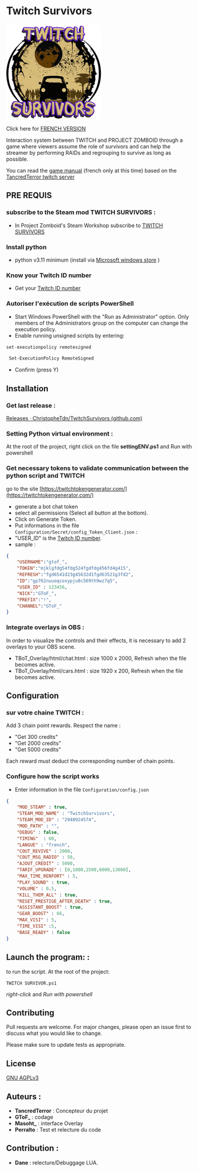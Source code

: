 # Twitch Survivors

![Twitch Survivors Logo](TBoT-PZ/TwitchSurvivors/Contents/mods/TwitchSurvivors/logo.png?raw=true)

Click here for [FRENCH VERSION](README.md)

Interaction system between TWITCH and PROJECT ZOMBOID through a game where viewers assume the role of survivors and can help the streamer by performing RAIDs and regrouping to survive as long as possible.

You can read the [game manual](manual/fr/manual_fr.md) (french only at this time) based on the [TancredTerror twitch server](https://www.twitch.tv/tancredterror)

## PRE REQUIS

### subscribe to the Steam mod TWITCH SURVIVORS :

- In Project Zomboid's Steam Workshop subscribe to [TWITCH SURVIVORS](https://steamcommunity.com/sharedfiles/filedetails/?id=2948924574&searchtext=twitch+survivors)

### Install python

- python v3.11  minimum (install via [Microsoft windows store](https://apps.microsoft.com/store/detail/python-311/9NRWMJP3717K) )

### Know your Twitch ID number

- Get your [Twitch ID number](https://streamscharts.com/tools/convert-username)

### Autoriser l'exécution de scripts PowerShell

- Start Windows PowerShell with the "Run as Administrator" option. Only members of the Administrators group on the computer can change the execution policy.
- Enable running unsigned scripts by entering:

```csharp
set-executionpolicy remotesigned
```

```bash
 Set-ExecutionPolicy RemoteSigned
```

- Confirm (press Y)

## Installation

### Get last release :

[Releases · ChristopheTdn/TwitchSurvivors (github.com)](https://github.com/ChristopheTdn/TwitchSurvivors/releases)

### Setting Python virtual environment :

At the root of the project, right click on the file **settingENV.ps1** and Run with powershell

### Get necessary tokens to validate communication between the python script and  TWITCH

 go to the site [https://twitchtokengenerator.com/](https://twitchtokengenerator.com/)

- generate a bot chat token
- select all permissions (Select all button at the bottom).
- Click on Generate Token.
- Put informations in the file `Configuration/Secret/config_Token_Client.json` :
- "USER_ID" is the [Twitch ID number](https://streamscharts.com/tools/convert-username).
- sample :

```json
{
    "USERNAME":"gtof_",
    "TOKEN":"mjklgfdg54fdg524fgdfdg456fd4g415",
    "REFRESH":"fgd6541d23g45632d1fgd63521g3fd2",
    "ID":"gp762nuuoqcoxypju8c569th9wz7q5",
    "USER_ID" : 123456,
    "NICK":"GToF_",
    "PREFIX":"!",
    "CHANNEL":"GToF_"
}
```

### Integrate overlays in OBS :

 In order to visualize the controls and their effects, it is necessary to add 2 overlays to your OBS scene.

- TBoT_Overlay/html/chat.html : size 1000 x 2000, Refresh when the file becomes active.
- TBoT_Overlay/html/cars.html : size 1920 x 200, Refresh when the file becomes active.

## Configuration

### sur votre chaine TWITCH :

Add 3 chain point rewards. Respect the name :

- "Get 300 credits"
- "Get 2000 credits"
- "Get 5000 credits"

Each reward must deduct the corresponding number of chain points.

### Configure how the script works

- Enter information in the file  `Configuration/config.json`

```json
{
    "MOD_STEAM" : true,
    "STEAM_MOD_NAME" : "TwitchSurvivors",
    "STEAM_MOD_ID" : "2948924574",
    "MOD_PATH" : "",
    "DEBUG" : false,
    "TIMING"  : 60,
    "LANGUE" : "french",
    "COUT_REVIVE" : 2000,
    "COUT_MSG_RADIO" : 50,
    "AJOUT_CREDIT" : 5000,
    "TARIF_UPGRADE" : [0,1000,2500,6000,13000],
    "MAX_TIME_RENFORT" : 5,
    "PLAY_SOUND" : true,
    "VOLUME" : 0.5,
    "KILL_THEM_ALL" : true,
    "RESET_PRESTIGE_AFTER_DEATH" : true,
    "ASSISTANT_BOOST" : true,
    "GEAR_BOOST" : 66,
    "MAX_VISI" : 5,
    "TIME_VISI" :5,
    "BASE_READY" : false
}
```

## Launch the program: :

to run the script. At the root of the project:

```
TWITCH SURVIVOR.ps1
```

*right-click* and *Run with powershell*

## Contributing

Pull requests are welcome. For major changes, please open an issue first
to discuss what you would like to change.

Please make sure to update tests as appropriate.

## License

[GNU AGPLv3](https://choosealicense.com/licenses/agpl-3.0/)

## Auteurs :

- **TancredTerror** : Concepteur du projet
- **GToF_** : codage
- **Masoht_** : interface Overlay
- **Perralto** : Test et relecture du code

## Contribution :

- **Dane** : relecture/Debuggage LUA.
